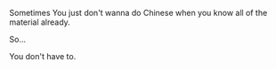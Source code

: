 Sometimes You just don't wanna do Chinese when you know all of the material already.

So...

You don't have to.
